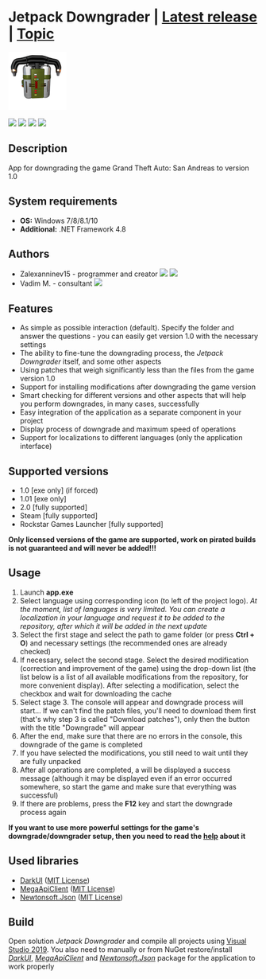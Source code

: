# Jetpack Downgrader | [Latest release](https://github.com/Zalexanninev15/Jetpack-Downgrader/releases/latest) | [Topic](https://gtaforums.com/topic/969056-jetpack-downgrader)

![alt](https://github.com/Zalexanninev15/Jetpack-Downgrader/raw/main/data/logo.png)

[![](https://img.shields.io/badge/OS-Windows-informational?logo=windows)](https://github.com/Zalexanninev15/Jetpack-Downgrader)
[![](https://img.shields.io/github/v/release/Zalexanninev15/Jetpack-Downgrader)](https://github.com/Zalexanninev15/Jetpack-Downgrader/releases/latest)
[![](https://img.shields.io/github/downloads/Zalexanninev15/Jetpack-Downgrader/total.svg)](https://github.com/Zalexanninev15/Jetpack-Downgrader/releases)
[![](https://img.shields.io/badge/license-MIT-blue.svg)](LICENSE)

## Description

App for downgrading the game Grand Theft Auto: San Andreas to version 1.0

## System requirements

* **OS:** Windows 7/8/8.1/10
* **Additional:** .NET Framework 4.8

## Authors

* Zalexanninev15 - programmer and creator [![](https://img.shields.io/badge/donate-QIWI-FF8C00.svg)](https://qiwi.com/n/ZALEXANNINEV15) [![](https://img.shields.io/badge/donate-YooMoney-8B3FFD.svg)](https://yoomoney.ru/to/410015106319420)
* Vadim M. - consultant [![](https://img.shields.io/badge/donate-Patreon-FF424D.svg)](https://www.patreon.com/NationalPepper)

## Features

* As simple as possible interaction (default). Specify the folder and answer the questions - you can easily get version 1.0 with the necessary settings
* The ability to fine-tune the downgrading process, the *Jetpack Downgrader* itself, and some other aspects
* Using patches that weigh significantly less than the files from the game version 1.0
* Support for installing modifications after downgrading the game version
* Smart checking for different versions and other aspects that will help you perform downgrades, in many cases, successfully
* Easy integration of the application as a separate component in your project
* Display process of downgrade and maximum speed of operations
* Support for localizations to different languages (only the application interface)

## Supported versions

* 1.0 [exe only] (if forced)
* 1.01 [exe only] 
* 2.0 [fully supported]
* Steam [fully supported]
* Rockstar Games Launcher [fully supported]

**Only licensed versions of the game are supported, work on pirated builds is not guaranteed and will never be added!!!**

## Usage

1. Launch **app.exe**
2. Select language using corresponding icon (to left of the project logo). *At the moment, list of languages is very limited. You can create a localization in your language and request it to be added to the repository, after which it will be added in the next update*
3. Select the first stage and select the path to game folder (or press **Ctrl + O**) and necessary settings (the recommended ones are already checked)
4. If necessary, select the second stage. Select the desired modification (correction and improvement of the game) using the drop-down list (the list below is a list of all available modifications from the repository, for more convenient display). After selecting a modification, select the checkbox and wait for downloading the cache
5. Select stage 3. The console will appear and downgrade process will start... If we can't find the patch files, you'll need to download them first (that's why step 3 is called "Download patches"), only then the button with the title "Downgrade" will appear
6. After the end, make sure that there are no errors in the console, this downgrade of the game is completed
7. If you have selected the modifications, you still need to wait until they are fully unpacked
8. After all operations are completed, a will be displayed a success message (although it may be displayed even if an error occurred somewhere, so start the game and make sure that everything was successful)
9. If there are problems, press the **F12** key and start the downgrade process again

**If you want to use more powerful settings for the game's downgrade/downgrader setup, then you need to read the [help](https://github.com/Zalexanninev15/Jetpack-Downgrader/blob/unstable/CUI.md) about it**

## Used libraries

* [DarkUI](https://github.com/RobinPerris/DarkUI) ([MIT License](https://github.com/RobinPerris/DarkUI/blob/master/LICENSE))
* [MegaApiClient](https://github.com/gpailler/MegaApiClient) ([MIT License](https://github.com/gpailler/MegaApiClient/blob/master/LICENSE))
* [Newtonsoft.Json](https://github.com/JamesNK/Newtonsoft.Json) ([MIT License](https://github.com/JamesNK/Newtonsoft.Json/blob/master/LICENSE.md))

## Build

Open solution *Jetpack Downgrader* and compile all projects using [Visual Studio 2019](https://visualstudio.microsoft.com/vs). You also need to manually or from NuGet restore/install [*DarkUI*](https://www.nuget.org/packages/DarkUI), [*MegaApiClient*](https://www.nuget.org/packages/MegaApiClient) and [*Newtonsoft.Json*](https://www.nuget.org/packages/Newtonsoft.Json) package for the application to work properly
